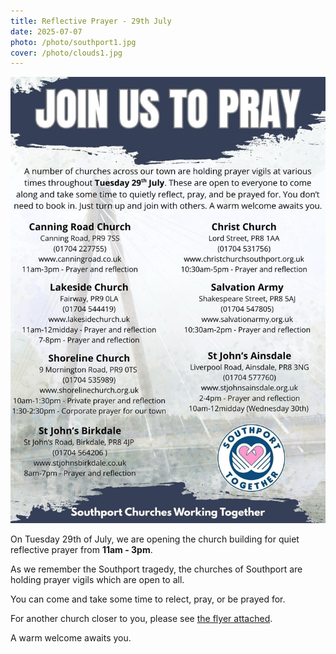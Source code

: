 ```yaml
---
title: Reflective Prayer - 29th July
date: 2025-07-07
photo: /photo/southport1.jpg
cover: /photo/clouds1.jpg
---
```


![Southport Prayer Flyer](/photo/july-prayer-flyer.jpg)

On Tuesday 29th of July, we are opening the church building for quiet reflective prayer from **11am - 3pm**.

As we remember the Southport tragedy, the churches of Southport are holding prayer vigils which are open to all.

You can come and take some time to relect, pray, or be prayed for.

For another church closer to you, please see [the flyer attached](/photo/july-prayer-flyer.jpg).

A warm welcome awaits you.
